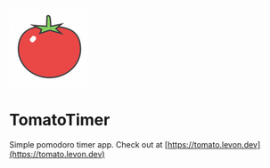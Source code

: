 ![TomatoTimer](assets/icons/icon-144.png)

# TomatoTimer

Simple pomodoro timer app. Check out at [https://tomato.levon.dev](https://tomato.levon.dev)
